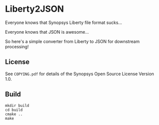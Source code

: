 # Liberty2JSON

Everyone knows that Synopsys Liberty file format sucks...

Everyone knows that JSON is awesome...

So here's a simple converter from Liberty to JSON for downstream processing!

## License

See `COPYING.pdf` for details of the Synopsys Open Source License Version 1.0.

## Build

```
mkdir build
cd build
cmake ..
make
```

